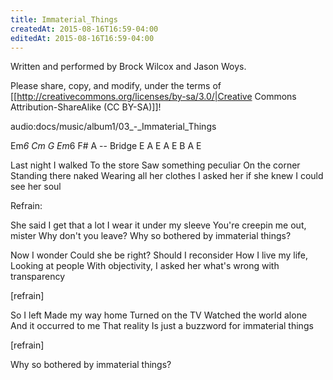 ```yaml
---
title: Immaterial_Things
createdAt: 2015-08-16T16:59-04:00
editedAt: 2015-08-16T16:59-04:00
---
```


Written and performed by Brock Wilcox and Jason Woys.

Please share, copy, and modify, under the terms of [[http://creativecommons.org/licenses/by-sa/3.0/|Creative Commons Attribution-ShareAlike (CC BY-SA)]]!

audio:docs/music/album1/03_-_Immaterial_Things

Em*6 Cm G Em*6 F# A -- Bridge E A E A E B A E

Last night I walked
To the store
Saw something peculiar
On the corner
Standing there naked
Wearing all her clothes
I asked her if she knew I could see her soul

Refrain:

She said
I get that a lot
I wear it under my sleeve
You're creepin me out, mister
Why don't you leave?
Why so bothered by immaterial things?

Now I wonder
Could she be right?
Should I reconsider
How I live my life,
Looking at people
With objectivity,
I asked her what's wrong with transparency

[refrain]

So I left
Made my way home
Turned on the TV
Watched the world alone
And it occurred to me
That reality
Is just a buzzword for immaterial things

[refrain]

Why so bothered by immaterial things?


